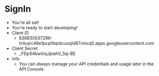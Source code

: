 # SignIn

* You're all set!
* You're ready to start developing!
* Client ID
  * 836830537299-hrbujrc48e1pcp0bpdcuosjld87vmcq5.apps.googleusercontent.com
* Client Secret
  *  _FDpS4bw0ojJpiahV_3aj-BE
* info
  * You can always manage your API credentials and usage later in the API Console.
